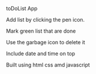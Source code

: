 toDoList App 

Add list by clicking the pen icon.

Mark green list that are done

Use the garbage icon to delete it

Include date and time on top

Built using html css amd javascript
